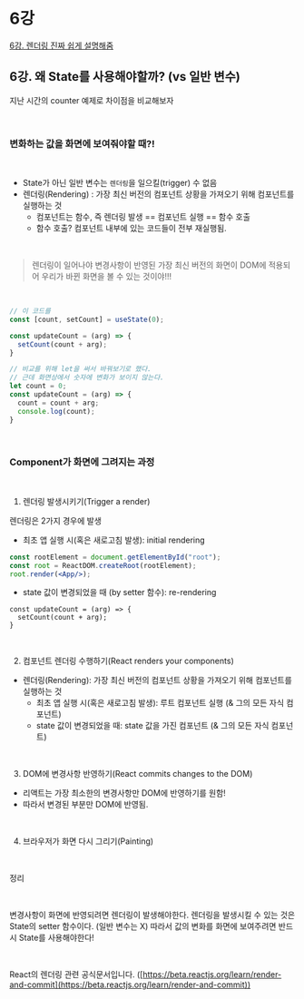 # 6강
[6강. 렌더링 진짜 쉽게 설명해줌](https://youtu.be/2wPFdl3ZMSM)

## 6강. 왜 State를 사용해야할까? (vs 일반 변수)

지난 시간의 counter 예제로 차이점을 비교해보자

<br>

### 변화하는 값을 화면에 보여줘야할 때?!

<br>

* State가 아닌 일반 변수는 `렌더링`을 일으킬(trigger) 수 없음
* 렌더링(Rendering) : 가장 최신 버전의 컴포넌트 상황을 가져오기 위해 컴포넌트를 실행하는 것
  * 컴포넌트는 함수, 즉 렌더링 발생 == 컴포넌트 실행 == 함수 호출
  * 함수 호출? 컴포넌트 내부에 있는 코드들이 전부 재실행됨.

<br>

> 렌더링이 일어나야 변경사항이 반영된 가장 최신 버전의 화면이 DOM에 적용되어 우리가 바뀐 화면을 볼 수 있는 것이야!!!

<br>

```jsx
// 이 코드를 
const [count, setCount] = useState(0);

const updateCount = (arg) => {
  setCount(count + arg);
}

// 비교를 위해 let을 써서 바꿔보기로 했다.
// 근데 화면상에서 숫자에 변화가 보이지 않는다.
let count = 0;
const updateCount = (arg) => {
  count = count + arg;
  console.log(count);
}
```

<br>

### Component가 화면에 그려지는 과정

<br>

1. 렌더링 발생시키기(Trigger a render)

렌더링은 2가지 경우에 발생   

- 최초 앱 실행 시(혹은 새로고침 발생): initial rendering

```jsx
const rootElement = document.getElementById("root");
const root = ReactDOM.createRoot(rootElement);
root.render(<App/>);
```

- state 값이 변경되었을 때 (by setter 함수): re-rendering

```Jsx
const updateCount = (arg) => {
  setCount(count + arg);
}
```

<br>

2. 컴포넌트 렌더링 수행하기(React renders your components)

* 렌더링(Rendering): 가장 최신 버전의 컴포넌트 상황을 가져오기 위해 컴포넌트를 실행하는 것
  * 최초 앱 실행 시(혹은 새로고침 발생): 루트 컴포넌트 실행 (& 그의 모든 자식 컴포넌트)
  * state 값이 변경되었을 때: state 값을 가진 컴포넌트 (& 그의 모든 자식 컴포넌트)

<br>

3. DOM에 변경사항 반영하기(React commits changes to the DOM)

* 리액트는 가장 최소한의 변경사항만 DOM에 반영하기를 원함!
* 따라서 변경된 부분만 DOM에 반영됨.

<br>

4. 브라우저가 화면 다시 그리기(Painting)

<br>

정리

<br>

변경사항이 화면에 반영되려면 렌더링이 발생해야한다.
렌더링을 발생시킬 수 있는 것은 State의 setter 함수이다. (일반 변수는 X)
따라서 값의 변화를 화면에 보여주려면 반드시 State를 사용해야한다!

<br>

 React의 렌더링 관련 공식문서입니다. ([https://beta.reactjs.org/learn/render-and-commit](https://beta.reactjs.org/learn/render-and-commit))